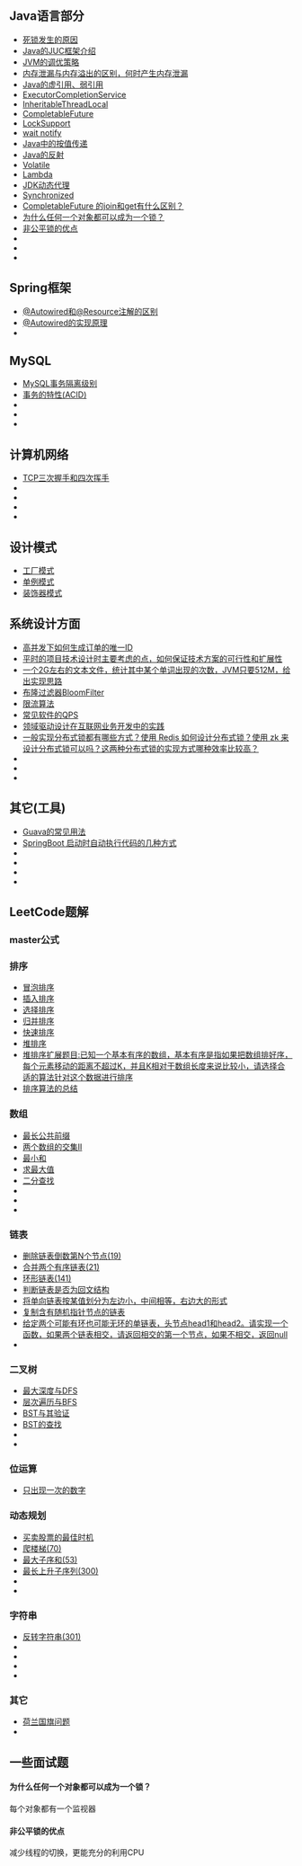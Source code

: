 ## Java语言部分
- [死锁发生的原因]()
- [Java的JUC框架介绍]()
- [JVM的调优策略]()
- [内存泄漏与内存溢出的区别，何时产生内存泄漏]()
- [Java的虚引用、弱引用]()
- [ExecutorCompletionService]()
- [InheritableThreadLocal]()
- [CompletableFuture]()
- [LockSupport]()
- [wait notify]()
- [Java中的按值传递]()
- [Java的反射]()
- [Volatile]()
- [Lambda]()
- [JDK动态代理]()
- [Synchronized]()
- [CompletableFuture 的join和get有什么区别？]()
- [为什么任何一个对象都可以成为一个锁？]()
- [非公平锁的优点]()
- []()
- []()
- []()

## Spring框架
- [@Autowired和@Resource注解的区别](https://github.com/suxiongwei/without-me/blob/main/doc/%40Autowired%E5%92%8C%40Resource%E6%B3%A8%E8%A7%A3%E7%9A%84%E5%8C%BA%E5%88%AB.md)
- [@Autowired的实现原理](https://github.com/suxiongwei/without-me/blob/main/doc/%40Autowired%E7%9A%84%E5%AE%9E%E7%8E%B0%E5%8E%9F%E7%90%86.md)
- []()

## MySQL
- [MySQL事务隔离级别]()
- [事务的特性(ACID)]()
- []()
- []()
- []()

## 计算机网络
- [TCP三次握手和四次挥手]()
- []()
- []()
- []()
- 
## 设计模式
- [工厂模式]()
- [单例模式]()
- [装饰器模式]()

## 系统设计方面
- [高并发下如何生成订单的唯一ID]()
- [平时的项目技术设计时主要考虑的点，如何保证技术方案的可行性和扩展性]()
- [一个2G左右的文本文件，统计其中某个单词出现的次数，JVM只要512M，给出实现思路]()
- [布隆过滤器BloomFilter]()
- [限流算法]()
- [常见软件的QPS](https://github.com/suxiongwei/without-me/blob/main/doc/%E5%B8%B8%E8%A7%81%E8%BD%AF%E4%BB%B6%E7%9A%84QPS.md)
- [领域驱动设计在互联网业务开发中的实践](https://tech.meituan.com/2017/12/22/ddd-in-practice.html)
- [一般实现分布式锁都有哪些方式？使用 Redis 如何设计分布式锁？使用 zk 来设计分布式锁可以吗？这两种分布式锁的实现方式哪种效率比较高？](https://github.com/doocs/advanced-java/blob/main/docs/distributed-system/distributed-lock-redis-vs-zookeeper.md)
- []()
- []()
- []()

## 其它(工具)
- [Guava的常见用法]()
- [SpringBoot 启动时自动执行代码的几种方式]()
- []()
- []()
- []()
- []()

## LeetCode题解
### master公式
### 排序
- [冒泡排序](https://github.com/suxiongwei/without-me/blob/main/src/main/java/com/sxw/learn/leetcode/array/sort/BubbleSort.java)
- [插入排序](https://github.com/suxiongwei/without-me/blob/main/src/main/java/com/sxw/learn/leetcode/array/sort/InsertionSort.java)
- [选择排序](https://github.com/suxiongwei/without-me/blob/main/src/main/java/com/sxw/learn/leetcode/array/sort/SelectionSort.java)
- [归并排序](https://github.com/suxiongwei/without-me/blob/main/src/main/java/com/sxw/learn/leetcode/array/sort/MergeSort.java)
- [快速排序](https://github.com/suxiongwei/without-me/blob/main/src/main/java/com/sxw/learn/leetcode/array/sort/QuickSort.java)
- [堆排序](https://github.com/suxiongwei/without-me/blob/main/src/main/java/com/sxw/learn/leetcode/array/sort/HeapSort.java)
- [堆排序扩展题目:已知一个基本有序的数组，基本有序是指如果把数组排好序，每个元素移动的距离不超过K，并且K相对于数组长度来说比较小，请选择合适的算法针对这个数据进行排序]()
- [排序算法的总结](https://github.com/suxiongwei/without-me/blob/main/src/main/java/com/sxw/learn/leetcode/array/sort/sort.md)
### 数组
- [最长公共前缀](https://github.com/suxiongwei/without-me/blob/main/src/main/java/com/sxw/learn/leetcode/array/LongestCommonPrefix.java)
- [两个数组的交集II](https://github.com/suxiongwei/without-me/blob/main/src/main/java/com/sxw/learn/leetcode/array/Intersect.java)
- [最小和](https://github.com/suxiongwei/without-me/blob/main/src/main/java/com/sxw/learn/leetcode/array/SmallSum.java)
- [求最大值](https://github.com/suxiongwei/without-me/blob/main/src/main/java/com/sxw/learn/leetcode/array/GetMax.java)
- [二分查找]()
- []()
- []()
- []()
### 链表
- [删除链表倒数第N个节点(19)](https://github.com/suxiongwei/without-me/blob/main/src/main/java/com/sxw/learn/leetcode/linkedlist/RemoveNthFromEnd.java)
- [合并两个有序链表(21)](https://github.com/suxiongwei/without-me/blob/main/src/main/java/com/sxw/learn/leetcode/linkedlist/MergeTwoLists.java)
- [环形链表(141)](https://github.com/suxiongwei/without-me/blob/main/src/main/java/com/sxw/learn/leetcode/linkedlist/HasCycle.java)
- [判断链表是否为回文结构](https://github.com/suxiongwei/without-me/blob/main/src/main/java/com/sxw/learn/leetcode/linkedlist/IsPalindrome.java)
- [将单向链表按某值划分为左边小，中间相等，右边大的形式](https://github.com/suxiongwei/without-me/blob/main/src/main/java/com/sxw/learn/leetcode/linkedlist/SmallEqualBigger.java)
- [复制含有随机指针节点的链表](https://github.com/suxiongwei/without-me/blob/main/src/main/java/com/sxw/learn/leetcode/linkedlist/CopyListWithRand.java)
- [给定两个可能有环也可能无环的单链表，头节点head1和head2。请实现一个函数，如果两个链表相交，请返回相交的第一个节点，如果不相交，返回null](https://github.com/suxiongwei/without-me/blob/main/src/main/java/com/sxw/learn/leetcode/linkedlist/FindFirstIntersectNode.java)
- []()
### 二叉树
- [最大深度与DFS](https://github.com/suxiongwei/without-me/blob/main/src/main/java/com/sxw/learn/leetcode/tree/MaxDepth.java)
- [层次遍历与BFS](https://github.com/suxiongwei/without-me/blob/main/src/main/java/com/sxw/learn/leetcode/tree/LevelOrder.java)
- [BST与其验证](https://github.com/suxiongwei/without-me/blob/main/src/main/java/com/sxw/learn/leetcode/tree/IsValidBST.java)
- [BST的查找](https://github.com/suxiongwei/without-me/blob/main/src/main/java/com/sxw/learn/leetcode/tree/SearchBSF.java)
- []()
- []()
### 位运算
- [只出现一次的数字](https://github.com/suxiongwei/without-me/blob/main/src/main/java/com/sxw/learn/leetcode/bit/SingleNumber.java)
### 动态规划
- [买卖股票的最佳时机](https://github.com/suxiongwei/without-me/blob/main/src/main/java/com/sxw/learn/leetcode/dp/MaxProfit.java)
- [爬楼梯(70)](https://github.com/suxiongwei/without-me/blob/main/src/main/java/com/sxw/learn/leetcode/dp/ClimbStairs.java)
- [最大子序和(53)](https://github.com/suxiongwei/without-me/blob/main/src/main/java/com/sxw/learn/leetcode/dp/MaxSubArray.java)
- [最长上升子序列(300)](https://github.com/suxiongwei/without-me/blob/main/src/main/java/com/sxw/learn/leetcode/dp/LengthOfLIS.java)
- []()
- []()
### 字符串
- [反转字符串(301)](https://github.com/suxiongwei/without-me/blob/main/src/main/java/com/sxw/learn/leetcode/str/ReverseString.java)
- []()
- []()
- []()
- []()
### 其它
- [荷兰国旗问题](https://github.com/suxiongwei/without-me/blob/main/src/main/java/com/sxw/learn/leetcode/array/DutchFlag.java)
- []()
## 一些面试题
#### 为什么任何一个对象都可以成为一个锁？
每个对象都有一个监视器
#### 非公平锁的优点
减少线程的切换，更能充分的利用CPU